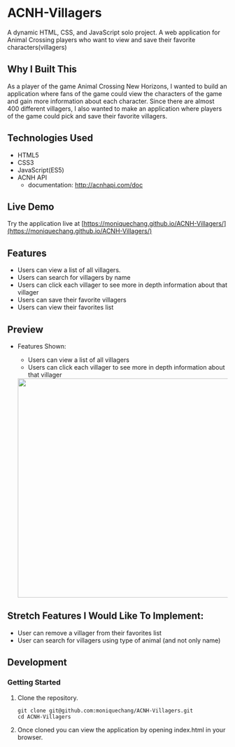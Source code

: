 # ACNH-Villagers

A dynamic HTML, CSS, and JavaScript solo project.
A web application for Animal Crossing players who want to view and save their favorite characters(villagers)

## Why I Built This

As a player of the game Animal Crossing New Horizons, I wanted to build an application where fans of the game could view the characters of the game and gain more information about each character. Since there are almost 400 different villagers, I also wanted to make an application where players of the game could pick and save their favorite villagers.

## Technologies Used

- HTML5
- CSS3
- JavaScript(ES5)
- ACNH API
  - documentation: http://acnhapi.com/doc

## Live Demo

Try the application live at [https://moniquechang.github.io/ACNH-Villagers/](https://moniquechang.github.io/ACNH-Villagers/)

## Features

- Users can view a list of all villagers.
- Users can search for villagers by name
- Users can click each villager to see more in depth information about that villager
- Users can save their favorite villagers
- Users can view their favorites list

## Preview

- Features Shown:
  - Users can view a list of all villagers
  - Users can click each villager to see more in depth information about that villager
  
  
  <img src="images/user-can-view-villager-info.gif" width="500">

## Stretch Features I Would Like To Implement:
- User can remove a villager from their favorites list
- User can search for villagers using type of animal (and not only name)

## Development

### Getting Started

1. Clone the repository.

    ```shell
    git clone git@github.com:moniquechang/ACNH-Villagers.git
    cd ACNH-Villagers
    ```

1. Once cloned you can view the application by opening index.html in your browser.

